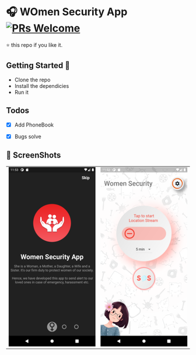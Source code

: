 # 🎧 WOmen Security App [![PRs Welcome](https://img.shields.io/badge/PRs-welcome-brightgreen.svg?style=flat-square)](http://makeapullrequest.com) 

⭐️ this repo if you like it.

## Getting Started 🚀

- Clone the repo
- Install the dependicies
- Run it

## Todos

- [x] Add PhoneBook
- [x] Bugs solve


## 📸 ScreenShots
|                                           |                                          |
| ----------------------------------------- | -----------------------------------------|
| <img src="screenshots/2.jpg" width="250"> | <img src="screenshots/1.jpg" width="250">|

